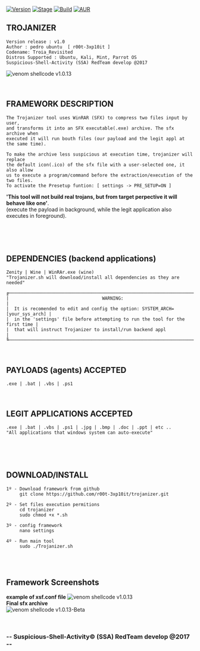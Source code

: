 [![Version](https://img.shields.io/badge/Trojanizer-v1.0-brightgreen.svg?maxAge=259200)]()
[![Stage](https://img.shields.io/badge/Release-Beta-orange.svg)]()
[![Build](https://img.shields.io/badge/Supported_OS-Linux-orange.svg)]()
[![AUR](https://img.shields.io/aur/license/yaourt.svg)]()


## TROJANIZER
    Version release : v1.0
    Author : pedro ubuntu  [ r00t-3xp10it ]
    Codename: Troia_Revisited
    Distros Supported : Ubuntu, Kali, Mint, Parrot OS
    Suspicious-Shell-Activity (SSA) RedTeam develop @2017

![venom shellcode v1.0.13](http://i.cubeupload.com/xLyAG8.png)

<br />

## FRAMEWORK DESCRIPTION
    The Trojanizer tool uses WinRAR (SFX) to compress two files input by user,
    and transforms it into an SFX executable(.exe) archive. The sfx archive when
    executed it will run bouth files (our payload and the legit appl at the same time).

    To make the archive less suspicious at execution time, trojanizer will replace
    the default icon(.ico) of the sfx file with a user-selected one, it also allow
    us to execute a program/command before the extraction/execution of the two files.
    To activate the Presetup funtion: [ settings -> PRE_SETUP=ON ]

   **'This tool will not build real trojans, but from target perpective it will behave like one'**.<br />
   (execute the payload in background, while the legit application also executes in foreground).

<br /><br /><br />

## DEPENDENCIES (backend applications)
    Zenity | Wine | WinRAr.exe (wine)
    "Trojanizer.sh will download/install all dependencies as they are needed"

    ╔──────────────────────────────────────────────────────────────────────────────╗
    |                                   WARNING:                                   |
    |  It is recomended to edit and config the option: SYSTEM_ARCH=[your_sys_arch] |
    |  in the 'settings' file before attempting to run the tool for the first time |
    |  that will instruct Trojanizer to install/run backend appl                   |
    ╚──────────────────────────────────────────────────────────────────────────────╝

<br />

## PAYLOADS (agents) ACCEPTED
    .exe | .bat | .vbs | .ps1

<br />

## LEGIT APPLICATIONS ACCEPTED
    .exe | .bat | .vbs | .ps1 | .jpg | .bmp | .doc | .ppt | etc ..
    "All applications that windows system can auto-execute"

<br /><br /><br />

## DOWNLOAD/INSTALL
    1º - Download framework from github
         git clone https://github.com/r00t-3xp10it/trojanizer.git

    2º - Set files execution permitions
         cd trojanizer
         sudo chmod +x *.sh

    3º - config framework
         nano settings

    4º - Run main tool
         sudo ./Trojanizer.sh

<br /><br />

## Framework Screenshots
**example of xsf.conf file**
![venom shellcode v1.0.13](http://i.cubeupload.com/QJ3D2L.png)<br />
**Final sfx archive**<br />
![venom shellcode v1.0.13-Beta](http://i.cubeupload.com/L1r4hg.png)<br />


<br />


### -- Suspicious-Shell-Activity© (SSA) RedTeam develop @2017 --


